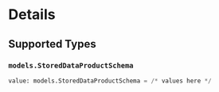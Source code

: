# Details


## Supported Types

### `models.StoredDataProductSchema`

```python
value: models.StoredDataProductSchema = /* values here */
```

